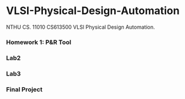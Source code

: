 # VLSI-Physical-Design-Automation

NTHU CS. 11010 CS613500 VLSI Physical Design Automation.
<br/>

### Homework 1: P&R Tool

### Lab2

### Lab3

### Final Project
